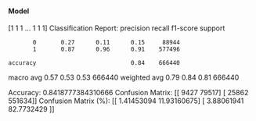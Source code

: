#### Model
[1 1 1 ... 1 1 1]
Classification Report:
              precision    recall  f1-score   support

           0       0.27      0.11      0.15     88944
           1       0.87      0.96      0.91    577496

    accuracy                           0.84    666440
   macro avg       0.57      0.53      0.53    666440
weighted avg       0.79      0.84      0.81    666440

Accuracy: 0.8418777384310666
Confusion Matrix:
[[  9427  79517]
 [ 25862 551634]]
Confusion Matrix (%):
[[ 1.41453094 11.93160675]
 [ 3.88061941 82.7732429 ]]
